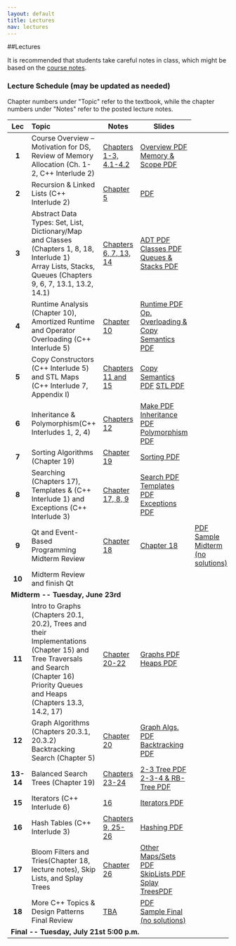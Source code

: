 ```yaml
---
layout: default
title: Lectures
nav: lectures
---
```


##Lectures

It is recommended that students take careful notes in class, which might be based on the <a href="http://bits.usc.edu/cs104_su15/docs/DataStructures.pdf">course notes</a>. 

<h3 id="toc_2">Lecture Schedule (may be updated as needed)</h3>
Chapter numbers under "Topic" refer to the textbook, while the chapter numbers under "Notes" refer to the posted lecture notes.
<table>
<thead>
<tr>
<th align="center">Lec</th>
<th align="left">Topic</th>
<th>Notes</th>
<th>Slides</th>
</tr>
</thead>
<tbody>
<tr>
<td align="center"><strong>1</strong></td>
<td align="left">Course Overview – Motivation for DS, Review of Memory Allocation (Ch. 1-2, C++ Interlude 2)</td>
<td><a href="http://www-scf.usc.edu/~csci104/lectures/DataStructures.pdf">Chapters 1-3, 4.1-4.2</a></td>
<td><a href="http://ee.usc.edu/~redekopp/cs104/slides/L01_Overview.pdf">Overview PDF</a><br>
    <a href="http://ee.usc.edu/~redekopp/cs104/slides/L02_MemoryAllocation.pdf">Memory &amp; Scope PDF</a></td>
</tr>
<tr>
<td align="center"><strong>2</strong></td>
<td align="left">Recursion & Linked Lists (C++ Interlude 2)</td>
<td><a href="http://www-scf.usc.edu/~csci104/lectures/DataStructures.pdf">Chapter 5</a></td>
<td><a href="http://ee.usc.edu/~redekopp/cs104/slides/L03_LinkedLists.pdf">PDF</a></td>
</tr>
<td align="center"><strong>3</strong></td>
<td align="left">Abstract Data Types: Set, List, Dictionary/Map and Classes (Chapters 1, 8, 18, Interlude 1)<br>
                 Array Lists, Stacks, Queues (Chapters 9, 6, 7, 13.1, 13.2, 14.1)</td>
<td><a href="http://www-scf.usc.edu/~csci104/lectures/DataStructures.pdf">Chapters 6, 7, 13, 14</a></td>
<td><a href="http://ee.usc.edu/~redekopp/cs104/slides/L04_ADTs.pdf">ADT PDF</a><br>
<a href="http://ee.usc.edu/~redekopp/cs104/slides/L05_Classes.pdf">Classes PDF</a><br>
<a href="http://ee.usc.edu/~redekopp/cs104/slides/L06_ArrayList_QueueStack.pdf">Queues & Stacks PDF</a></td>
</tr>
<tr>
<td align="center"><strong>4</strong></td>
<td align="left">Runtime Analysis (Chapter 10), Amortized Runtime and Operator Overloading (C++ Interlude 5) </td>
<td><a href="http://www-scf.usc.edu/~csci104/lectures/DataStructures.pdf">Chapter 10</a></td>
<td><a href="http://ee.usc.edu/~redekopp/cs104/slides/L07_Runtime.pdf">Runtime PDF</a><br>
    <a href="http://ee.usc.edu/~redekopp/cs104/slides/L08_Operator_Copy.pdf">Op. Overloading & Copy Semantics PDF</a></td>
</tr>
<tr>
<td align="center"><strong>5</strong></td>
<td align="left">Copy Constructors (C++ Interlude 5) and STL Maps (C++ Interlude 7, Appendix I)</td>
<td><a href="http://www-scf.usc.edu/~csci104/lectures/DataStructures.pdf">Chapters 11 and 15</a></td>
<td><a href="http://ee.usc.edu/~redekopp/cs104/slides/L08_Operator_Copy.pdf">Copy Semantics PDF</a> <a href="http://ee.usc.edu/~redekopp/cs104/slides/L09_STL.pdf">STL PDF</a></td>
</tr>
<tr>
<td align="center"><strong>6</strong></td>
<td align="left">Inheritance & Polymorphism(C++ Interludes 1, 2, 4)</td>
<td><a href="http://www-scf.usc.edu/~csci104/lectures/DataStructures.pdf">Chapters 12</a></td>
<td><a href="http://ee.usc.edu/~redekopp/cs104/slides/MakeMultiCompilation.pdf">Make PDF</a>
  <a href="http://ee.usc.edu/~redekopp/cs104/slides/L10_Inheritance.pdf">Inheritance PDF</a><br>
  <a href="http://ee.usc.edu/~redekopp/cs104/slides/L11_Polymorphism.pdf">Polymorphism PDF</a></td>
</tr>
<tr>
<td align="center"><strong>7</strong></td>
<td align="left">Sorting Algorithms (Chapter 19) </td>
<td><a href="http://www-scf.usc.edu/~csci104/lectures/DataStructures.pdf">Chapter 19</a></td>
<td><a href="http://ee.usc.edu/~redekopp/cs104/slides/L12_Sorting.pdf">Sorting PDF</a></td>
</tr>
<tr>
<td align="center"><strong>8</strong></td>
<td align="left">Searching (Chapters 17), Templates &amp;  (C++ Interlude 1) and Exceptions (C++ Interlude 3)</td>
<td><a href="http://www-scf.usc.edu/~csci104/lectures/DataStructures.pdf">Chapter 17, 8, 9</a></td>
<td><a href="http://ee.usc.edu/~redekopp/cs104/slides/L13_Search.pdf">Search PDF</a><br>
    <a href="http://ee.usc.edu/~redekopp/cs104/slides/L15a_Templates.pdf">Templates PDF</a><br>
    <a href="http://ee.usc.edu/~redekopp/cs104/slides/L15b_Exceptions.pdf">Exceptions PDF</a></td>
</tr>
<tr>
<td align="center"><strong>9</strong></td>
<td align="left">Qt and Event-Based Programming<br>
                 Midterm Review</td>
<td><a href="http://www-scf.usc.edu/~csci104/lectures/DataStructures.pdf">Chapter 18</a></td>
<td><a href="http://www-scf.usc.edu/~csci104/lectures/DataStructures.pdf">Chapter 18</a></td>
<td><a href="http://ee.usc.edu/~redekopp/cs104/slides/L14_Qt.pdf">PDF</a><br>
    <a href="http://bits.usc.edu/files/cs104/midterm.pdf">Sample Midterm (no solutions)</a></td>
</tr>
<tr>
<td align="center"><strong>10</strong></td>
<td align="left">Midterm Review and finish Qt</td>
<td></td>
<td></td>
</tr>
<tr>
<td colspan="99"><strong>Midterm -- Tuesday, June 23rd</strong></td> 
</tr>
<tr>
<td align="center"><strong>11</strong></td>
<td align="left">Intro to Graphs (Chapters 20.1, 20.2), Trees and their Implementations (Chapter 15) and Tree Traversals and Search (Chapter 16)<br>
                Priority Queues and Heaps (Chapters 13.3, 14.2, 17)</td>
<td><a href="http://www-scf.usc.edu/~csci104/lectures/DataStructures.pdf">Chapter 20-22</a></td>
<td><a href="http://ee.usc.edu/~redekopp/cs104/slides/L16_Graphs.pdf">Graphs PDF</a><br>
    <a href="http://ee.usc.edu/~redekopp/cs104/slides/L17_TreesHeaps.pdf">Heaps PDF</a></td>
</tr>
<tr>
<td align="center"><strong>12</strong></td>
<td align="left">Graph Algorithms (Chapters 20.3.1, 20.3.2)<br>
                 Backtracking Search (Chapter 5)</td>
<td><a href="http://www-scf.usc.edu/~csci104/lectures/DataStructures.pdf">Chapter 20</a></td>
<td><a href="http://ee.usc.edu/~redekopp/cs104/slides/L18_GraphAlgorithms.pdf">Graph Algs. PDF</a><br>
    <a href="http://ee.usc.edu/~redekopp/cs104/slides/L18b_BacktrackingSearch.pdf">Backtracking PDF</a></td>
</tr>
<tr>
<td align="center"><strong>13-14</strong></td>
<td align="left">Balanced Search Trees (Chapter 19)</td>
<td><a href="http://www-scf.usc.edu/~csci104/lectures/DataStructures.pdf">Chapters 23-24</a></td>
<td><a href="http://ee.usc.edu/~redekopp/cs104/slides/L19_BalancedBST_23.pdf">2-3 Tree PDF</a><br>
    <a href="http://ee.usc.edu/~redekopp/cs104/slides/L20_BalancedBST_234_RB.pdf">2-3-4 &amp; RB-Tree PDF</a></td>
</tr>
<tr>
<td align="center"><strong>15</strong></td>
<td align="left">Iterators (C++ Interlude 6)</td>
<td><a href="http://www-scf.usc.edu/~csci104/lectures/DataStructures.pdf">16</a></td>
<td><a href="http://ee.usc.edu/~redekopp/cs104/slides/L20b_Iterators.pdf">Iterators PDF</a></td>
</tr>
<tr>
<td align="center"><strong>16</strong></td>
<td align="left">Hash Tables (C++ Interlude 3)</td>
<td><a href="http://www-scf.usc.edu/~csci104/lectures/DataStructures.pdf">Chapters 9, 25-26</a></td>
<td><a href="http://ee.usc.edu/~redekopp/cs104/slides/L21_Hashing.pdf">Hashing PDF</a></td>
</tr>
<tr>
<td align="center"><strong>17</strong></td>
<td align="left">Bloom Filters and Tries(Chapter 18, lecture notes), Skip Lists, and Splay Trees</td>
<td><a href="http://www-scf.usc.edu/~csci104/lectures/DataStructures.pdf">Chapter 26</a></td>
<td><a href="http://ee.usc.edu/~redekopp/cs104/slides/L22_OtherMapsSets.pdf">Other Maps/Sets PDF</a><br>
    <a href="http://ee.usc.edu/~redekopp/cs104/slides/L23_SkipLists.pdf">SkipLists PDF</a><br>
	<a href="http://ee.usc.edu/~redekopp/cs104/slides/L24_SplayTrees.pdf">Splay TreesPDF</a></td>
</tr>
<tr>
<td align="center"><strong>18</strong></td>
<td align="left">More C++ Topics &amp; Design Patterns<br>Final Review</td>
<td><a href="http://www-scf.usc.edu/~csci104/lectures/DataStructures.pdf">TBA</a></td>
<td><a href="http://ee.usc.edu/~redekopp/cs104/slides/L25_DesignPatterns.pdf">PDF</a><br>
    <a href="http://bits.usc.edu/files/cs104/final.pdf">Sample Final (no solutions)</a></td>
</tr>
<tr>
<td colspan="99"><strong>Final -- Tuesday, July 21st 5:00 p.m.</strong></td> 
</tr>

</tbody>
</table>


